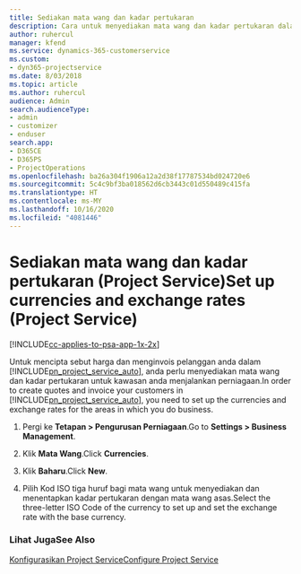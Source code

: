 ```yaml
---
title: Sediakan mata wang dan kadar pertukaran
description: Cara untuk menyediakan mata wang dan kadar pertukaran dalam Project Service
author: ruhercul
manager: kfend
ms.service: dynamics-365-customerservice
ms.custom:
- dyn365-projectservice
ms.date: 8/03/2018
ms.topic: article
ms.author: ruhercul
audience: Admin
search.audienceType:
- admin
- customizer
- enduser
search.app:
- D365CE
- D365PS
- ProjectOperations
ms.openlocfilehash: ba26a304f1906a12a2d38f17787534bd024720e6
ms.sourcegitcommit: 5c4c9bf3ba018562d6cb3443c01d550489c415fa
ms.translationtype: HT
ms.contentlocale: ms-MY
ms.lasthandoff: 10/16/2020
ms.locfileid: "4081446"
---
```

# <a name="set-up-currencies-and-exchange-rates-project-service"></a><span data-ttu-id="7fe5b-103">Sediakan mata wang dan kadar pertukaran (Project Service)</span><span class="sxs-lookup"><span data-stu-id="7fe5b-103">Set up currencies and exchange rates (Project Service)</span></span>

[!INCLUDE[cc-applies-to-psa-app-1x-2x](../includes/cc-applies-to-psa-app-1x-2x.md)]

<span data-ttu-id="7fe5b-104">Untuk mencipta sebut harga dan menginvois pelanggan anda dalam [!INCLUDE[pn_project_service_auto](../includes/pn-project-service-auto.md)], anda perlu menyediakan mata wang dan kadar pertukaran untuk kawasan anda menjalankan perniagaan.</span><span class="sxs-lookup"><span data-stu-id="7fe5b-104">In order to create quotes and invoice your customers in [!INCLUDE[pn_project_service_auto](../includes/pn-project-service-auto.md)], you need to set up the currencies and exchange rates for the areas in which you do business.</span></span>  
  
1.  <span data-ttu-id="7fe5b-105">Pergi ke **Tetapan > Pengurusan Perniagaan**.</span><span class="sxs-lookup"><span data-stu-id="7fe5b-105">Go to **Settings > Business Management**.</span></span>  
  
2.  <span data-ttu-id="7fe5b-106">Klik **Mata Wang**.</span><span class="sxs-lookup"><span data-stu-id="7fe5b-106">Click **Currencies**.</span></span>  
  
3.  <span data-ttu-id="7fe5b-107">Klik **Baharu**.</span><span class="sxs-lookup"><span data-stu-id="7fe5b-107">Click **New**.</span></span>  
  
4.  <span data-ttu-id="7fe5b-108">Pilih Kod ISO tiga huruf bagi mata wang untuk menyediakan dan menentapkan kadar pertukaran dengan mata wang asas.</span><span class="sxs-lookup"><span data-stu-id="7fe5b-108">Select the three-letter ISO Code of the currency to set up and set the exchange rate with the base currency.</span></span>  
  
### <a name="see-also"></a><span data-ttu-id="7fe5b-109">Lihat Juga</span><span class="sxs-lookup"><span data-stu-id="7fe5b-109">See Also</span></span>  
 [<span data-ttu-id="7fe5b-110">Konfigurasikan Project Service</span><span class="sxs-lookup"><span data-stu-id="7fe5b-110">Configure Project Service</span></span>](../psa/configure.md)
